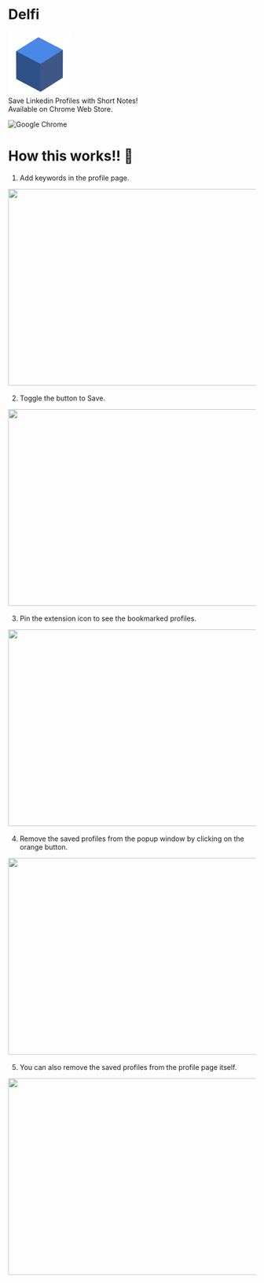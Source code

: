# Delfi
![Delfi Logo](https://github.com/pranjanpr/Delfi/blob/master/images/delfi-logo.png?raw=true)\
Save Linkedin Profiles with Short Notes!\
Available on Chrome Web Store.

![Google Chrome](https://img.shields.io/badge/Google%20Chrome-4285F4?style=for-the-badge&logo=GoogleChrome&logoColor=white)

# How this works!! :rocket:
1. Add keywords in the profile page.
<img src="https://user-images.githubusercontent.com/57591230/209763366-e98eae8d-27ff-47cd-a7a4-1b06db57c88d.jpg" width="600" height="400" />

2. Toggle the button to Save.
<img src="https://user-images.githubusercontent.com/57591230/209763375-fa1f60c8-fb01-40b7-bf84-293f17858e3e.jpg" width="600" height="400" />

3. Pin the extension icon to see the bookmarked profiles.
<img src="https://user-images.githubusercontent.com/57591230/209763382-2caaa3b0-d2aa-4b43-a876-1d410ba09240.jpg" width="600" height="400" />

4. Remove the saved profiles from the popup window by clicking on the orange button.
<img src="https://user-images.githubusercontent.com/57591230/209763391-6756529b-f586-4b79-91d0-622b06eb4db3.jpg" width="600" height="400" />

5. You can also remove the saved profiles from the profile page itself.
<img src="https://user-images.githubusercontent.com/57591230/209763397-8547f4bf-01fb-4fbe-8a92-dc7b0bf4ec35.jpg" width="600" height="400" />
